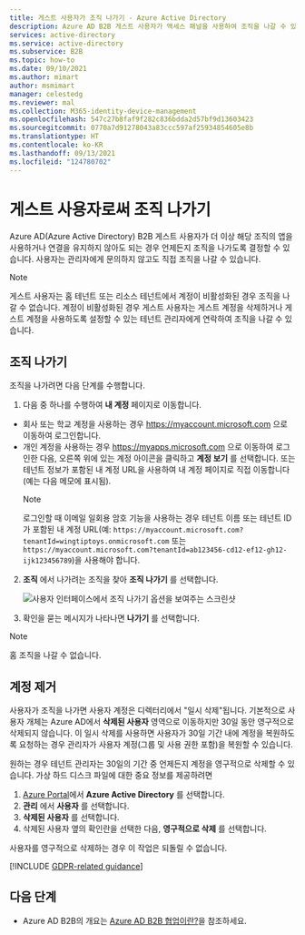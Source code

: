 ```yaml
---
title: 게스트 사용자가 조직 나가기 - Azure Active Directory
description: Azure AD B2B 게스트 사용자가 액세스 패널을 사용하여 조직을 나갈 수 있는 방법을 보여줍니다.
services: active-directory
ms.service: active-directory
ms.subservice: B2B
ms.topic: how-to
ms.date: 09/10/2021
ms.author: mimart
author: msmimart
manager: celestedg
ms.reviewer: mal
ms.collection: M365-identity-device-management
ms.openlocfilehash: 547c27b8faf9f282c836bdda2d57bf9d13603423
ms.sourcegitcommit: 0770a7d91278043a83ccc597af25934854605e8b
ms.translationtype: HT
ms.contentlocale: ko-KR
ms.lasthandoff: 09/13/2021
ms.locfileid: "124780702"
---
```

# <a name="leave-an-organization-as-a-guest-user"></a>게스트 사용자로써 조직 나가기

Azure AD(Azure Active Directory) B2B 게스트 사용자가 더 이상 해당 조직의 앱을 사용하거나 연결을 유지하지 않아도 되는 경우 언제든지 조직을 나가도록 결정할 수 있습니다. 사용자는 관리자에게 문의하지 않고도 직접 조직을 나갈 수 있습니다.

> [!NOTE]
> 게스트 사용자는 홈 테넌트 또는 리소스 테넌트에서 계정이 비활성화된 경우 조직을 나갈 수 없습니다. 계정이 비활성화된 경우 게스트 사용자는 게스트 계정을 삭제하거나 게스트 계정을 사용하도록 설정할 수 있는 테넌트 관리자에게 연락하여 조직을 나갈 수 있습니다.

## <a name="leave-an-organization"></a>조직 나가기

조직을 나가려면 다음 단계를 수행합니다.

1. 다음 중 하나를 수행하여 **내 계정** 페이지로 이동합니다.
- 회사 또는 학교 계정을 사용하는 경우 https://myaccount.microsoft.com 으로 이동하여 로그인합니다.
- 개인 계정을 사용하는 경우 https://myapps.microsoft.com 으로 이동하여 로그인한 다음, 오른쪽 위에 있는 계정 아이콘을 클릭하고 **계정 보기** 를 선택합니다. 또는 테넌트 정보가 포함된 내 계정 URL을 사용하여 내 계정 페이지로 직접 이동합니다(예는 다음 메모에 표시됨).  
   > [!NOTE]
   > 로그인할 때 이메일 일회용 암호 기능을 사용하는 경우 테넌트 이름 또는 테넌트 ID가 포함된 내 계정 URL(예: `https://myaccount.microsoft.com?tenantId=wingtiptoys.onmicrosoft.com` 또는 `https://myaccount.microsoft.com?tenantId=ab123456-cd12-ef12-gh12-ijk123456789`)을 사용해야 합니다.

2. **조직** 에서 나가려는 조직을 찾아 **조직 나가기** 를 선택합니다.

   ![사용자 인터페이스에서 조직 나가기 옵션을 보여주는 스크린샷](media/leave-the-organization/leave-org.png)
3. 확인을 묻는 메시지가 나타나면 **나가기** 를 선택합니다.

> [!NOTE]
   > 홈 조직을 나갈 수 없습니다.

## <a name="account-removal"></a>계정 제거

사용자가 조직을 나가면 사용자 계정은 디렉터리에서 "일시 삭제"됩니다. 기본적으로 사용자 개체는 Azure AD에서 **삭제된 사용자** 영역으로 이동하지만 30일 동안 영구적으로 삭제되지 않습니다. 이 일시 삭제를 사용하면 사용자가 30일 기간 내에 계정을 복원하도록 요청하는 경우 관리자가 사용자 계정(그룹 및 사용 권한 포함)을 복원할 수 있습니다.

원하는 경우 테넌트 관리자는 30일의 기간 중 언제든지 계정을 영구적으로 삭제할 수 있습니다. 가상 하드 디스크 파일에 대한 중요 정보를 제공하려면

1. [Azure Portal](https://portal.azure.com)에서 **Azure Active Directory** 를 선택합니다.
2. **관리** 에서 **사용자** 를 선택합니다.
3. **삭제된 사용자** 를 선택합니다.
4. 삭제된 사용자 옆의 확인란을 선택한 다음, **영구적으로 삭제** 를 선택합니다.

사용자를 영구적으로 삭제하는 경우 이 작업은 되돌릴 수 없습니다.

[!INCLUDE [GDPR-related guidance](../../../includes/gdpr-dsr-and-stp-note.md)]

## <a name="next-steps"></a>다음 단계

- Azure AD B2B의 개요는 [Azure AD B2B 협업이란?](what-is-b2b.md)을 참조하세요.



